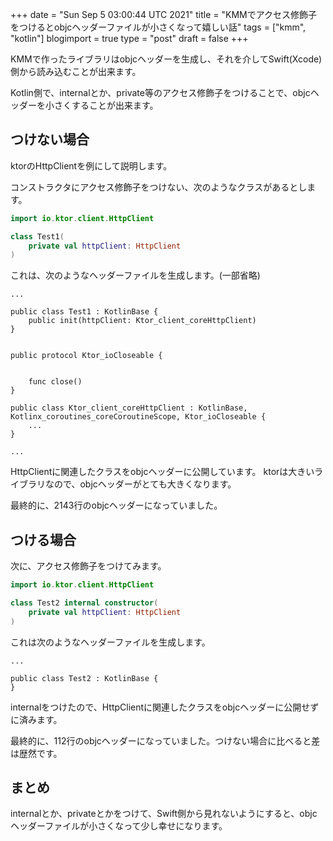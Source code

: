 +++
date = "Sun Sep  5 03:00:44 UTC 2021"
title = "KMMでアクセス修飾子をつけるとobjcヘッダーファイルが小さくなって嬉しい話"
tags = ["kmm", "kotlin"]
blogimport = true
type = "post"
draft = false
+++

KMMで作ったライブラリはobjcヘッダーを生成し、それを介してSwift(Xcode)側から読み込むことが出来ます。

Kotlin側で、internalとか、private等のアクセス修飾子をつけることで、objcヘッダーを小さくすることが出来ます。

## つけない場合

ktorのHttpClientを例にして説明します。

コンストラクタにアクセス修飾子をつけない、次のようなクラスがあるとします。

```kotlin
import io.ktor.client.HttpClient

class Test1(
    private val httpClient: HttpClient
)
```

これは、次のようなヘッダーファイルを生成します。(一部省略)

```text
...

public class Test1 : KotlinBase {
    public init(httpClient: Ktor_client_coreHttpClient)
}


public protocol Ktor_ioCloseable {


    func close()
}

public class Ktor_client_coreHttpClient : KotlinBase, Kotlinx_coroutines_coreCoroutineScope, Ktor_ioCloseable {
    ...
}

...
```

HttpClientに関連したクラスをobjcヘッダーに公開しています。
ktorは大きいライブラリなので、objcヘッダーがとても大きくなります。

最終的に、2143行のobjcヘッダーになっていました。

## つける場合

次に、アクセス修飾子をつけてみます。

```kotlin
import io.ktor.client.HttpClient

class Test2 internal constructor(
    private val httpClient: HttpClient
)
```

これは次のようなヘッダーファイルを生成します。

```text
...

public class Test2 : KotlinBase {
}
```

internalをつけたので、HttpClientに関連したクラスをobjcヘッダーに公開せずに済みます。

最終的に、112行のobjcヘッダーになっていました。つけない場合に比べると差は歴然です。

## まとめ

internalとか、privateとかをつけて、Swift側から見れないようにすると、objcヘッダーファイルが小さくなって少し幸せになります。
